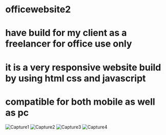 # officewebsite2
# have build for my client as a freelancer for office use only
# it is a very responsive website build by using html css and javascript
# compatible for both mobile as well as pc

![Capture1](https://user-images.githubusercontent.com/118687409/225780498-4bb2c515-a813-414f-8b51-33ac9d30d42a.PNG)
![Capture2](https://user-images.githubusercontent.com/118687409/225780604-25f73f97-8c79-4fba-87fb-d506aacd04f4.PNG)
![Capture3](https://user-images.githubusercontent.com/118687409/225780674-befbc69a-e578-441c-a3e2-bb75bded0676.PNG)
![Capture4](https://user-images.githubusercontent.com/118687409/225780748-c0c5f787-953d-47fb-8c14-6818d88024bb.PNG)

